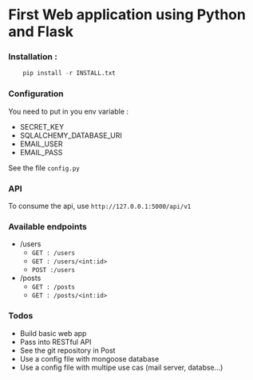 # First Web application using Python and Flask

### Installation :
```python 
    pip install -r INSTALL.txt
```

### Configuration
You need to put in you env variable :
- SECRET_KEY
- SQLALCHEMY_DATABASE_URI
- EMAIL_USER
- EMAIL_PASS

See the file `config.py`

### API
To consume the api, use `http://127.0.0.1:5000/api/v1`

### Available endpoints
- /users
    - `GET : /users`
    - `GET : /users/<int:id>`
    - `POST :/users`
- /posts
    -  `GET : /posts`
    - `GET : /posts/<int:id>`

### Todos
- Build basic web app
- Pass into RESTful API
- See the git repository in Post
- Use a config file with mongoose database
- Use a config file with multipe use cas (mail server, databse...)